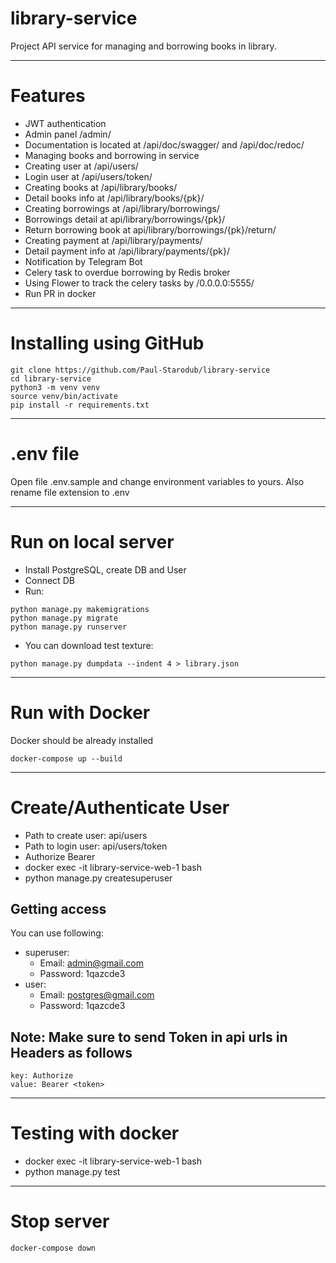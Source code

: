 # library-service
Project API service for managing and borrowing books in library.
***
# Features
- JWT authentication
- Admin panel /admin/
- Documentation is located at /api/doc/swagger/ and /api/doc/redoc/
- Managing books and borrowing in service
- Creating user at /api/users/
- Login user at /api/users/token/
- Creating books at /api/library/books/
- Detail books info at /api/library/books/{pk}/
- Creating borrowings at /api/library/borrowings/
- Borrowings detail at api/library/borrowings/{pk}/
- Return borrowing book at api/library/borrowings/{pk}/return/
- Creating payment at /api/library/payments/
- Detail payment info at /api/library/payments/{pk}/
- Notification by Telegram Bot
- Celery task to overdue borrowing by Redis broker
- Using Flower to track the celery tasks by /0.0.0.0:5555/
- Run PR in docker
***
# Installing using GitHub
```
git clone https://github.com/Paul-Starodub/library-service
cd library-service
python3 -m venv venv
source venv/bin/activate
pip install -r requirements.txt
```
---
# .env file
Open file .env.sample and change environment variables to yours. Also rename file extension to .env
***
# Run on local server
- Install PostgreSQL, create DB and User
- Connect DB
- Run:
```
python manage.py makemigrations
python manage.py migrate
python manage.py runserver
```
- You can download test texture:
```
python manage.py dumpdata --indent 4 > library.json
```
***
# Run with Docker
Docker should be already installed
```
docker-compose up --build
```
***
# Create/Authenticate User
- Path to create user: api/users
- Path to login user: api/users/token
- Authorize Bearer
- docker exec -it library-service-web-1 bash 
- python manage.py createsuperuser
## Getting access
You can use following:
- superuser:
  - Email: admin@gmail.com
  - Password: 1qazcde3
- user:
  - Email: postgres@gmail.com
  - Password: 1qazcde3
## Note: Make sure to send Token in api urls in Headers as follows
```
key: Authorize
value: Bearer <token>
```
***
# Testing with docker
- docker exec -it library-service-web-1 bash
- python manage.py test
***
# Stop server
```
docker-compose down
```